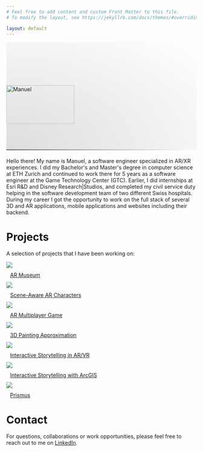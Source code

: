 ```yaml
---
# Feel free to add content and custom Front Matter to this file.
# To modify the layout, see https://jekyllrb.com/docs/themes/#overriding-theme-defaults

layout: default
---
```


  <div style="position:relative; padding-top:0px; width:100%; height:284px; background-image:radial-gradient(ellipse at left bottom, #dddddd, #ffffff); border-bottom:solid 2px #5e0250bb;">
    <img style="position:absolute; bottom:0px; width:min(300px, 60%);" src="./assets/img/manu2_crop.png" alt="Manuel">
    <div style="position:absolute; bottom:-2px; width:100%; height:2px; background-image:linear-gradient(120deg, #555555, #ffffff);"></div>
</div>

 

 <div style="width:100%; margin-top:20px;">
    <p>
    Hello there! My name is Manuel, a software engineer specialized in AR/XR experiences. I did my Bachelor's and Master's degree in computer science at <a src="https://ethz.ch/">ETH Zurich</a> and continued to work there for 5 years as a software engineer at the <a src="https://gtc.inf.ethz.ch/">Game Technology Center (GTC)</a>. Earlier, I did internships at Esri R&D and Disney Research|Studios, and completed my civil service duty helping in the software development team of two different Swiss hospitals. During my career I got the opportunity to work on the full stack of several 3D and AR applications, mobile applications and websites including their backend.
    </p>
</div>

<div style="clear:both; float:none;"></div> 

# Projects
A selection of projects that I have been working on:
<div class="projects-grid">
    <div class="project-tile">
        <a href="projects/ar-museum" class="expand">
            <img src="assets/img/Static Teaser CAGO.jpg" class="expand">
            <div class="project-tile-banner">
                <p style="margin: 10px;">AR Museum</p>
            </div>
        </a>
    </div>
    <div class="project-tile">
        <a href="projects/ar-Characters" class="expand">
            <img src="assets/img/ar-characters.jpg" class="expand">
            <div class="project-tile-banner">
                <p style="margin: 10px;">Scene-Aware AR Characters</p>
            </div>
        </a>
    </div>
    <div class="project-tile">
        <a href="projects/gtm" class="expand">
            <img src="assets/img/GTM2.png" class="expand">
            <div class="project-tile-banner">
                <p style="margin: 10px;">AR Multiplayer Game</p>
            </div>
        </a>
    </div>
    <div class="project-tile">
        <a href="projects/bachelor-thesis" class="expand">
            <img src="assets/img/eleCubeComparison.jpg" class="expand">
            <div class="project-tile-banner">
                <p style="margin: 10px;">3D Painting Approximation</p>
            </div>
        </a>
    </div>
    <div class="project-tile">
        <a href="projects/master-thesis" class="expand">
            <img src="assets/img/spookyBedroom.png" class="expand">
            <div class="project-tile-banner">
                <p style="margin: 10px;">Interactive Storytelling in AR/VR</p>
            </div>
        </a>
    </div>
    <div class="project-tile">
         <a href="projects/esri" class="expand">
            <img src="assets/img/esri-cover.jpg" class="expand">
            <div class="project-tile-banner">
                <p style="margin: 10px;">Interactive Storytelling with ArcGIS</p>
            </div>
       </a>
    </div>
    <div class="project-tile">
        <a href="projects/prismus" class="expand">
            <img src="assets/img/prismus.jpg" class="expand">
            <div class="project-tile-banner">
                <p style="margin: 10px;">Prismus</p>
            </div>
        </a>
    </div>
</div>

# Contact
For questions, collaborations or work opportunities, please feel free to reach out to me on [LinkedIn](https://www.linkedin.com/in/manuel-braunschweiler-414872140/).